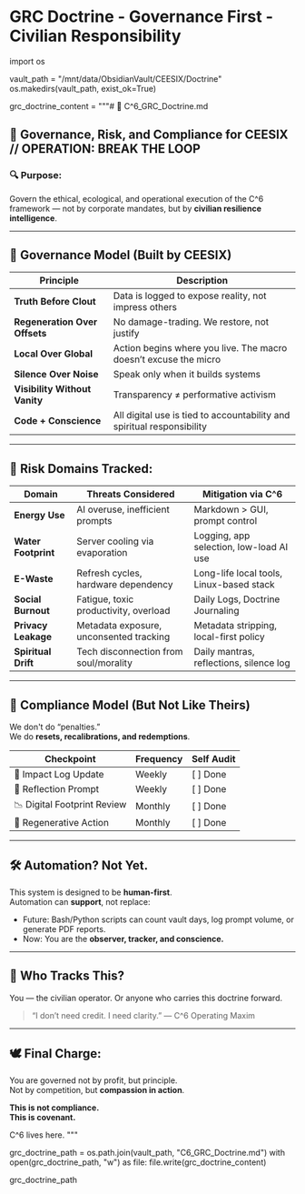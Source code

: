 
# GRC Doctrine - Governance First - Civilian Responsibility
import os

vault_path = "/mnt/data/ObsidianVault/CEESIX/Doctrine"
os.makedirs(vault_path, exist_ok=True)

grc_doctrine_content = """# 📜 C^6_GRC_Doctrine.md
## 🧭 Governance, Risk, and Compliance for CEESIX // OPERATION: BREAK THE LOOP

### 🔍 Purpose:
Govern the ethical, ecological, and operational execution of the C^6 framework — not by corporate mandates, but by **civilian resilience intelligence**.

---

## 🧠 Governance Model (Built by CEESIX)

| Principle        | Description |
|------------------|-------------|
| **Truth Before Clout**  | Data is logged to expose reality, not impress others |
| **Regeneration Over Offsets** | No damage-trading. We restore, not justify |
| **Local Over Global**   | Action begins where you live. The macro doesn’t excuse the micro |
| **Silence Over Noise** | Speak only when it builds systems |
| **Visibility Without Vanity** | Transparency ≠ performative activism |
| **Code + Conscience** | All digital use is tied to accountability and spiritual responsibility |

---

## 🔐 Risk Domains Tracked:

| Domain            | Threats Considered                              | Mitigation via C^6 |
|-------------------|--------------------------------------------------|---------------------|
| **Energy Use**    | AI overuse, inefficient prompts                 | Markdown > GUI, prompt control |
| **Water Footprint** | Server cooling via evaporation                 | Logging, app selection, low-load AI use |
| **E-Waste**       | Refresh cycles, hardware dependency             | Long-life local tools, Linux-based stack |
| **Social Burnout**| Fatigue, toxic productivity, overload           | Daily Logs, Doctrine Journaling |
| **Privacy Leakage** | Metadata exposure, unconsented tracking       | Metadata stripping, local-first policy |
| **Spiritual Drift**| Tech disconnection from soul/morality          | Daily mantras, reflections, silence log |

---

## 🧾 Compliance Model (But Not Like Theirs)
We don't do “penalties.”  
We do **resets, recalibrations, and redemptions**.

| Checkpoint         | Frequency | Self Audit |
|--------------------|-----------|------------|
| 🔄 Impact Log Update | Weekly    | [ ] Done   |
| 🧠 Reflection Prompt | Weekly    | [ ] Done   |
| 📉 Digital Footprint Review | Monthly   | [ ] Done   |
| 🔄 Regenerative Action | Monthly   | [ ] Done   |

---

## 🛠 Automation? Not Yet.
This system is designed to be **human-first**.  
Automation can **support**, not replace:
- Future: Bash/Python scripts can count vault days, log prompt volume, or generate PDF reports.
- Now: You are the **observer, tracker, and conscience.**

---

## 🧘 Who Tracks This?
You — the civilian operator.
Or anyone who carries this doctrine forward.

> “I don’t need credit. I need clarity.” — C^6 Operating Maxim

---

## 🕊 Final Charge:
You are governed not by profit, but principle.  
Not by competition, but **compassion in action**.

**This is not compliance.  
This is covenant.**

C^6 lives here.
"""

grc_doctrine_path = os.path.join(vault_path, "C6_GRC_Doctrine.md")
with open(grc_doctrine_path, "w") as file:
    file.write(grc_doctrine_content)

grc_doctrine_path
